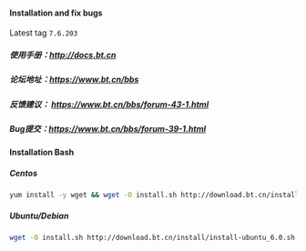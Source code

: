 #### Installation and fix bugs

Latest tag `7.6.203`

##### 使用手册：http://docs.bt.cn
##### 论坛地址：https://www.bt.cn/bbs
##### 反馈建议： https://www.bt.cn/bbs/forum-43-1.html
##### Bug提交：https://www.bt.cn/bbs/forum-39-1.html

#### Installation Bash

##### Centos
```bash
yum install -y wget && wget -O install.sh http://download.bt.cn/install/install_6.0.sh && sh install.sh
```
##### Ubuntu/Debian
```bash
wget -O install.sh http://download.bt.cn/install/install-ubuntu_6.0.sh && sudo bash install.sh
```
